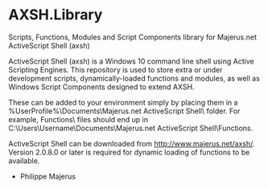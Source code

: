 # AXSH.Library
Scripts, Functions, Modules and Script Components library for Majerus.net ActiveScript Shell (axsh)

ActiveScript Shell (axsh) is a Windows 10 command line shell using Active Scripting Engines. This repository is used to store extra or under development scripts, dynamically-loaded functions and modules, as well as Windows Script Components designed to extend AXSH.

These can be added to your environment simply by placing them in a %UserProfile%\Documents\Majerus.net ActiveScript Shell\ folder.
For example, Functions\ files should end up in C:\Users\Username\Documents\Majerus.net ActiveScript Shell\Functions\.

ActiveScript Shell can be downloaded from http://www.majerus.net/axsh/.
Version 2.0.8.0 or later is required for dynamic loading of functions to be available.

- Philippe Majerus
